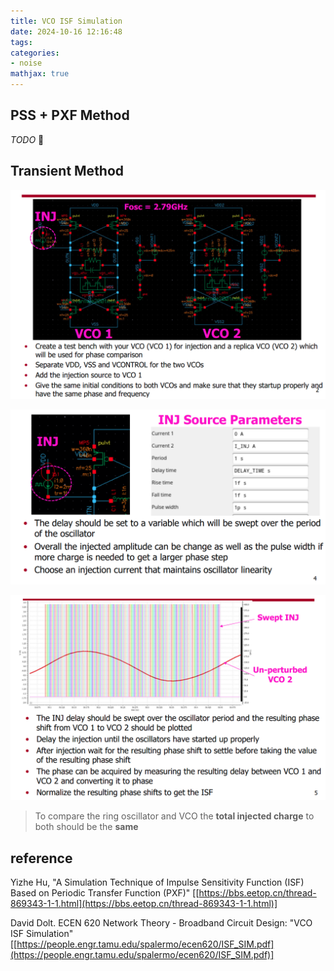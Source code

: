 ```yaml
---
title: VCO ISF Simulation
date: 2024-10-16 12:16:48
tags:
categories:
- noise
mathjax: true
---
```


## PSS + PXF Method

*TODO* &#128197;



## Transient Method

![image-20241016211020230](vco-isf/image-20241016211020230.png)

![image-20241016211101204](vco-isf/image-20241016211101204.png)

![image-20241016211115630](vco-isf/image-20241016211115630.png)



> To compare the ring oscillator and VCO the **total injected charge** to both should be the **same**


## reference

Yizhe Hu, "A Simulation Technique of Impulse Sensitivity Function (ISF) Based on Periodic Transfer Function (PXF)" [[https://bbs.eetop.cn/thread-869343-1-1.html](https://bbs.eetop.cn/thread-869343-1-1.html)]

David Dolt. ECEN 620 Network Theory - Broadband Circuit Design: "VCO ISF Simulation" [[https://people.engr.tamu.edu/spalermo/ecen620/ISF_SIM.pdf](https://people.engr.tamu.edu/spalermo/ecen620/ISF_SIM.pdf)]
